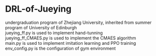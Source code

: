 # DRL-of-Jueying
undergraduation program of Zhejiang University, inherited from summer program of University of Edinburgh  
jueying_ff.py is used to implement hand-tunning  
jueying_ff_CMAES.py is used to implement the CMAES algorithm  
main.py is used to implement imitation learning and PPO training  
env_config.py is the configuration of gym environment  
